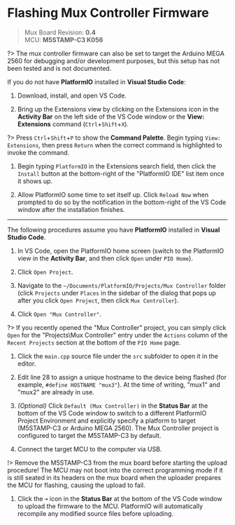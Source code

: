 # Flashing Mux Controller Firmware

> Mux Board Revision: **0.4**  
> MCU: **M5STAMP-C3 K056**

?> The mux controller firmware can also be set to target the Arduino MEGA 2560 for debugging and/or development purposes, but this setup has not been tested and is not documented.

If you do not have **PlatformIO** installed in **Visual Studio Code**:

1. Download, install, and open VS Code.

1. Bring up the Extensions view by clicking on the Extensions icon in the **Activity Bar** on the left side of the VS Code window or the **View: Extensions** command (`Ctrl`+`Shift`+`X`).

  ?> Press `Ctrl`+`Shift`+`P` to show the **Command Palette**. Begin typing `View: Extensions`, then press `Return` when the correct command is highlighted to invoke the command.

1. Begin typing `PlatformIO` in the Extensions search field, then click the `Install` button at the bottom-right of the "PlatformIO IDE" list item once it shows up.

1. Allow PlatformIO some time to set itself up. Click `Reload Now` when prompted to do so by the notification in the bottom-right of the VS Code window after the installation finishes.

---

The following procedures assume you have **PlatformIO** installed in **Visual Studio Code**.

1. In VS Code, open the PlatformIO home screen (switch to the PlatformIO view in the **Activity Bar**, and then click `Open` under `PIO Home`).

1. Click `Open Project`.

1. Navigate to the `~/Documents/PlatformIO/Projects/Mux Controller` folder (click `Projects` under `Places` in the sidebar of the dialog that pops up after you click `Open Project`, then click `Mux Controller`).

1. Click `Open "Mux Controller"`.

  ?> If you recently opened the "Mux Controller" project, you can simply click `Open` for the "Projects\Mux Controller" entry under the `Actions` column of the `Recent Projects` section at the bottom of the `PIO Home` page.

1. Click the `main.cpp` source file under the `src` subfolder to open it in the editor.

1. Edit line 28 to assign a unique hostname to the device being flashed (for example, `#define HOSTNAME "mux3"`). At the time of writing, "mux1" and "mux2" are already in use.

1. _(Optional)_ Click `Default (Mux Controller)` in the **Status Bar** at the bottom of the VS Code window to switch to a different PlatformIO Project Environment and explicitly specify a platform to target (M5STAMP-C3 or Arduino MEGA 2560). The Mux Controller project is configured to target the M5STAMP-C3 by default.

1. Connect the target MCU to the computer via USB.

  !> Remove the M5STAMP-C3 from the mux board before starting the upload procedure! The MCU may not boot into the correct programming mode if it is still seated in its headers on the mux board when the uploader prepares the MCU for flashing, causing the upload to fail.

1. Click the `➜` icon in the **Status Bar** at the bottom of the VS Code window to upload the firmware to the MCU. PlatformIO will automatically recompile any modified source files before uploading.
